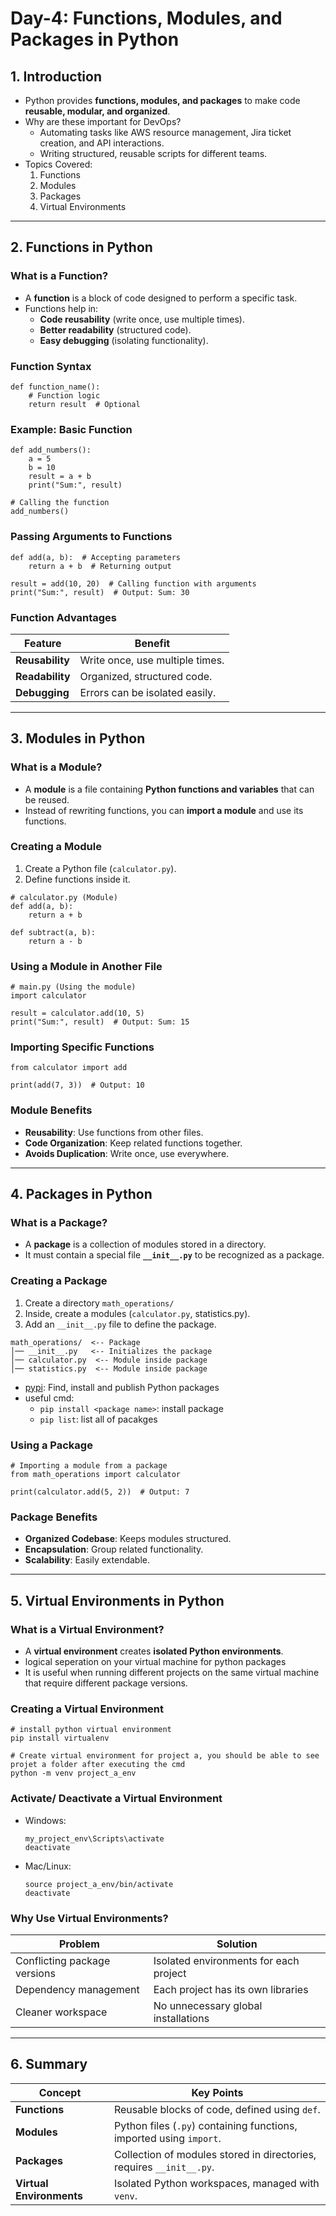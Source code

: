 # **Day-4: Functions, Modules, and Packages in Python**

## **1. Introduction**

- Python provides **functions, modules, and packages** to make code **reusable, modular, and organized**.
- Why are these important for DevOps?
  - Automating tasks like AWS resource management, Jira ticket creation, and API interactions.
  - Writing structured, reusable scripts for different teams.
- Topics Covered:
  1. Functions
  2. Modules
  3. Packages
  4. Virtual Environments

------

## **2. Functions in Python**

### **What is a Function?**

- A **function** is a block of code designed to perform a specific task.
- Functions help in:
  - **Code reusability** (write once, use multiple times).
  - **Better readability** (structured code).
  - **Easy debugging** (isolating functionality).

### **Function Syntax**

```
def function_name():
    # Function logic
    return result  # Optional
```

### **Example: Basic Function**

```
def add_numbers():
    a = 5
    b = 10
    result = a + b
    print("Sum:", result)

# Calling the function
add_numbers()
```

### **Passing Arguments to Functions**

```
def add(a, b):  # Accepting parameters
    return a + b  # Returning output

result = add(10, 20)  # Calling function with arguments
print("Sum:", result)  # Output: Sum: 30
```

### **Function Advantages**

| Feature         | Benefit                         |
| --------------- | ------------------------------- |
| **Reusability** | Write once, use multiple times. |
| **Readability** | Organized, structured code.     |
| **Debugging**   | Errors can be isolated easily.  |

------

## **3. Modules in Python**

### **What is a Module?**

- A **module** is a file containing **Python functions and variables** that can be reused.
- Instead of rewriting functions, you can **import a module** and use its functions.

### **Creating a Module**

1. Create a Python file (`calculator.py`).
2. Define functions inside it.

```
# calculator.py (Module)
def add(a, b):
    return a + b

def subtract(a, b):
    return a - b
```

### **Using a Module in Another File**

```
# main.py (Using the module)
import calculator

result = calculator.add(10, 5)
print("Sum:", result)  # Output: Sum: 15
```

### **Importing Specific Functions**

```
from calculator import add

print(add(7, 3))  # Output: 10
```

### **Module Benefits**

- **Reusability**: Use functions from other files.
- **Code Organization**: Keep related functions together.
- **Avoids Duplication**: Write once, use everywhere.

------

## **4. Packages in Python**

### **What is a Package?**

- A **package** is a collection of modules stored in a directory.
- It must contain a special file **`__init__.py`** to be recognized as a package.

### **Creating a Package**

1. Create a directory `math_operations/`
2. Inside, create a modules (`calculator.py`, statistics.py).
3. Add an `__init__.py` file to define the package.

```
math_operations/  <-- Package
│── __init__.py   <-- Initializes the package
│── calculator.py  <-- Module inside package
│── statistics.py  <-- Module inside package

```

- [pypi](https://pypi.org/): Find, install and publish Python packages
- useful cmd:
  - `pip install <package name>`: install package
  - `pip list`: list all of pacakges

### **Using a Package**

```
# Importing a module from a package
from math_operations import calculator

print(calculator.add(5, 2))  # Output: 7
```

### **Package Benefits**

- **Organized Codebase**: Keeps modules structured.
- **Encapsulation**: Group related functionality.
- **Scalability**: Easily extendable.

------

## **5. Virtual Environments in Python**

### **What is a Virtual Environment?**

- A **virtual environment** creates **isolated Python environments**.
- logical seperation on your virtual machine for python packages
- It is useful when running different projects on the same virtual machine that require different package versions.

### **Creating a Virtual Environment**

```
# install python virtual environment
pip install virtualenv

# Create virtual environment for project a, you should be able to see projet a folder after executing the cmd
python -m venv project_a_env
```

### **Activate/ Deactivate a Virtual Environment**

- Windows:

  ```
  my_project_env\Scripts\activate
  deactivate
  ```

- Mac/Linux:

  ```
  source project_a_env/bin/activate
  deactivate
  ```

### **Why Use Virtual Environments?**

| Problem                      | Solution                               |
| ---------------------------- | -------------------------------------- |
| Conflicting package versions | Isolated environments for each project |
| Dependency management        | Each project has its own libraries     |
| Cleaner workspace            | No unnecessary global installations    |

------

## **6. Summary**

| Concept                  | Key Points                                                   |
| ------------------------ | ------------------------------------------------------------ |
| **Functions**            | Reusable blocks of code, defined using `def`.                |
| **Modules**              | Python files (`.py`) containing functions, imported using `import`. |
| **Packages**             | Collection of modules stored in directories, requires `__init__.py`. |
| **Virtual Environments** | Isolated Python workspaces, managed with `venv`.             |
